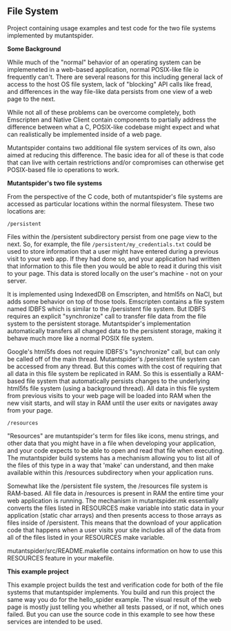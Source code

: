<h2>File System</h2>

Project containing usage examples and test code for the two file systems implemented
by mutantspider.

<b>Some Background</b>

While much of the "normal" behavior of an operating system can be implemeneted in
a web-based application, normal POSIX-like file io frequently can't.  There are
several reasons for this including general lack of access to the host OS file system,
lack of "blocking" API calls like fread, and differences in the way file-like data
persists from one view of a web page to the next.

While not all of these problems can be overcome completely, both Emscripten and
Native Client contain components to partially address the difference between what
a C, POSIX-like codebase might expect and what can realistically be implemented inside
of a web page.

Mutantspider contains two additional file system services of its own, also aimed at
reducing this difference.  The basic idea for all of these is that code that can live
with certain restrictions and/or compromises can otherwise get POSIX-based file io
operations to work.

<b>Mutantspider's two file systems</b>

From the perspective of the C code, both of mutantspider's file systems are accessed
as particular locations within the normal filesystem.  These two locations are:

    /persistent

Files within the /persistent subdirectory persist from one page view to the next.
So, for example, the file <code>/persistent/my_credentials.txt</code> could be used to store
information that a user might have entered during a previous visit to your web app.
If they had done so, and your application had written that information to this file
then you would be able to read it during this visit to your page.  This data is stored
locally on the user's machine - not on your server.

It is implemented using IndexedDB on Emscripten, and html5fs on NaCl, but adds some
behavior on top of those tools.  Emscripten contains a file system named IDBFS which
is similar to the /persistent file system.  But IDBFS requires an explicit "synchronize"
call to transfer file data from the file system to the persistent storage.  Mutantspider's
implementation automatically transfers all changed data to the persistent storage,
making it behave much more like a normal POSIX file system.

Google's html5fs does not require IDBFS's "synchronize" call, but can only be called
off of the main thread.  Mutantspider's /persistent file system can be accessed from
any thread.  But this comes with the cost of requiring that all data in this file system
be replicated in RAM.  So this is essentially a RAM-based file system that automatically
persists changes to the underlying html5fs file system (using a background thread).
All data in this file system from previous visits to your web page will be loaded into
RAM when the new visit starts, and will stay in RAM until the user exits or navigates
away from your page.

    /resources
    
"Resources" are mutantspider's term for files like icons, menu strings, and other
data that you might have in a file when developing your application, and your code
expects to be able to open and read that file when executing.  The mutantspider
build systems has a mechanism allowing you to list all of the files of this type
in a way that 'make' can understand, and then make available within this /resources
subdirectory when your application runs.

Somewhat like the /persistent file system, the /resources file system is RAM-based.
All file data in /resources is present in RAM the entire time your web application
is running.  The mechanism in mutantspider.mk essentially converts the files listed in
RESOURCES make variable into static data in your application (static char arrays) and
then presents access to those arrays as files inside of /persistent.  This means that
the download of your application code that happens when a user visits your site
includes all of the data from all of the files listed in your RESOURCES make variable.

mutantspider/src/README.makefile contains information on how to use this RESOURCES
feature in your makefile.

<b>This example project</b>

This example project builds the test and verification code for both of the file systems
that mutantspider implements.  You build and run this project the same way you do
for the hello_spider example.  The visual result of the web page is mostly just telling
you whether all tests passed, or if not, which ones failed.  But you can use the
source code in this example to see how these services are intended to be used.
